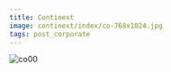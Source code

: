 ```yaml
---
title: Continext
image: continext/index/co-768x1024.jpg
tags: post_corporate
---
```

![co00](continext/index/co-768x1024.jpg "co00")